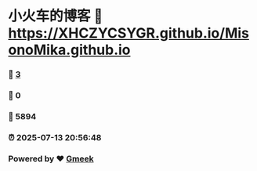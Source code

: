 # 小火车的博客 :link: https://XHCZYCSYGR.github.io/MisonoMika.github.io 
### :page_facing_up: [3](https://XHCZYCSYGR.github.io/MisonoMika.github.io/tag.html) 
### :speech_balloon: 0 
### :hibiscus: 5894 
### :alarm_clock: 2025-07-13 20:56:48 
### Powered by :heart: [Gmeek](https://github.com/Meekdai/Gmeek)
